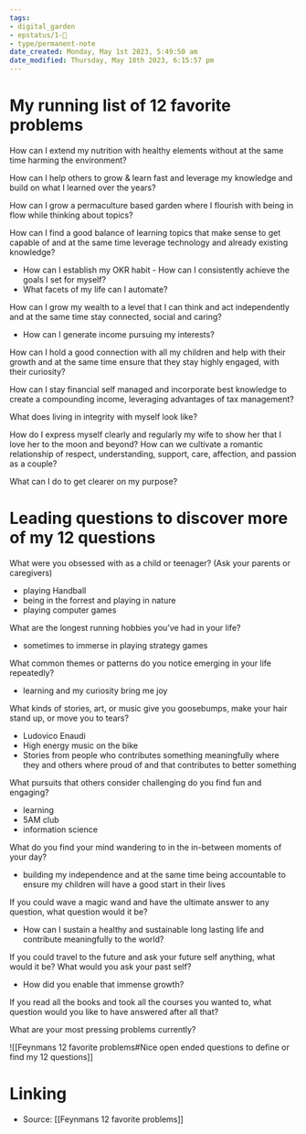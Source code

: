 ```yaml
---
tags: 
- digital_garden
- epstatus/1-🌱
- type/permanent-note
date_created: Monday, May 1st 2023, 5:49:50 am
date_modified: Thursday, May 18th 2023, 6:15:57 pm
---
```

# My running list of 12 favorite problems

How can I extend my nutrition with healthy elements without at the same time harming the environment?

How can I help others to grow & learn fast and leverage my knowledge and build on what I learned over the years?

How can I grow a permaculture based garden where I flourish with being in flow while thinking about topics?

How can I find a good balance of learning topics that make sense to get capable of and at the same time leverage technology and already existing knowledge?
+ How can I establish my OKR habit - How can I consistently achieve the goals I set for myself?
+ What facets of my life can I automate?

How can I grow my wealth to a level that I can think and act independently and at the same time stay connected, social and caring?
+ How can I generate income pursuing my interests?

How can I hold a good connection with all my children and help with their growth and at the same time ensure that they stay highly engaged, with their curiosity?

How can I stay financial self managed and incorporate best knowledge to create a compounding income, leveraging advantages of tax management?

What does living in integrity with myself look like?

How do I express myself clearly and regularly my wife to show her that I love her to the moon and beyond? How can we cultivate a romantic relationship of respect, understanding, support, care, affection, and passion as a couple?

What can I do to get clearer on my purpose?

# Leading questions to discover more of my 12 questions
What were you obsessed with as a child or teenager? (Ask your parents or caregivers)
+ playing Handball
+ being in the forrest and playing in nature
+ playing computer games

What are the longest running hobbies you’ve had in your life?
+ sometimes to immerse in playing strategy games

What common themes or patterns do you notice emerging in your life repeatedly?
+ learning and my curiosity bring me joy

What kinds of stories, art, or music give you goosebumps, make your hair stand up, or move you to tears?
+ Ludovico Enaudi
+ High energy music on the bike
+ Stories from people who contributes something meaningfully where they and others where proud of and that contributes to better something

What pursuits that others consider challenging do you find fun and engaging?
+ learning
+ 5AM club
+ information science

What do you find your mind wandering to in the in-between moments of your day?
+ building my independence and at the same time being accountable to ensure my children will have a good start in their lives

If you could wave a magic wand and have the ultimate answer to any question, what question would it be?
+ How can I sustain a healthy and sustainable long lasting life and contribute meaningfully to the world?

If you could travel to the future and ask your future self anything, what would it be? What would you ask your past self?
+ How did you enable that immense growth?

If you read all the books and took all the courses you wanted to, what question would you like to have answered after all that?


What are your most pressing problems currently?


![[Feynmans 12 favorite problems#Nice open ended questions to define or find my 12 questions]]


# Linking
+ Source: [[Feynmans 12 favorite problems]]

